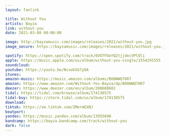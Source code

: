 ```yaml
---
layout: fanlink

title: Without You
artists: Bayza
link: without-you
date: 2021-03-08 00:00:00

image: http://bayzamusic.com/images/releases/2021/without-you.jpg
image_secure: https://bayzamusic.com/images/releases/2021/without-you.jpg

spotify: https://open.spotify.com/track/6VO7FOoYQ2tjjdecVPlOli
apple: https://music.apple.com/us/album/without-you-single/1554291555
soundcloud:
youtube: https://youtu.be/Ncxok5G7yOA
itunes:
amazon-music: https://music.amazon.com/albums/B08WWQ76R7
amazon: https://www.amazon.com/Without-You-Bayza/dp/B08WWQ76R7
deezer: https://www.deezer.com/en/album/208688602
tidal: https://tidal.com/browse/album/174130575
tidal-buy: https://store.tidal.com/us/album/174130575
download:
tiktok: https://vm.tiktok.com/ZMermEXNJ
beatport:
yandex: https://music.yandex.com/album/13955690
bandcamp: https://bayza.bandcamp.com/track/without-you
dark: false
---
```

